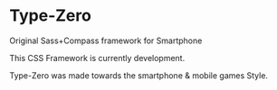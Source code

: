 Type-Zero
=========

Original Sass+Compass framework for Smartphone

This CSS Framework is currently development.

Type-Zero was made towards the smartphone & mobile games Style.
